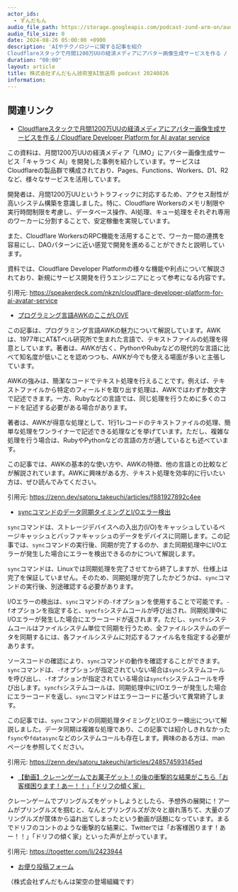```yaml
---
actor_ids:
  - ずんだもん
audio_file_path: https://storage.googleapis.com/podcast-zund-arm-on/audio/株式会社ずんだもん技術室AI放送局_podcast_20240826.mp3
audio_file_size: 0
date: 2024-08-26 05:00:00 +0900
description: 'AIやテクノロジーに関する記事を紹介  
Cloudflareスタックで月間1200万UUの経済メディアにアバター画像生成サービスを作る / Cloudflare Developer Platform for AI avatar service、プログラミング言語AWKのここがLOVE、syncコマンドのデータ同期タイミングとI/Oエラー検出、【動画】クレーンゲームでお菓子ゲット！の後の衝撃的な結果がこちら「お客様困ります！あー！！」「ドリフの傾く家」'
duration: "00:00"
layout: article
title: 株式会社ずんだもん技術室AI放送局 podcast 20240826
information: 
---
```


## 関連リンク


- [Cloudflareスタックで月間1200万UUの経済メディアにアバター画像生成サービスを作る / Cloudflare Developer Platform for AI avatar service](https://speakerdeck.com/nkzn/cloudflare-developer-platform-for-ai-avatar-service)  


この資料は、月間1200万UUの経済メディア「LIMO」にアバター画像生成サービス「キャラつく AI」を開発した事例を紹介しています。サービスはCloudflareの製品群で構成されており、Pages、Functions、Workers、D1、R2など、様々なサービスを活用しています。

開発者は、月間1200万UUというトラフィックに対応するため、アクセス耐性が高いシステム構築を意識しました。特に、Cloudflare Workersのメモリ制限や実行時間制限を考慮し、データベース操作、AI処理、キュー処理をそれぞれ専用のワーカーに分割することで、安定稼働を実現しています。

また、Cloudflare WorkersのRPC機能を活用することで、ワーカー間の連携を容易にし、DAOパターンに近い感覚で開発を進めることができたと説明しています。

資料では、Cloudflare Developer Platformの様々な機能や利点について解説されており、新規にサービス開発を行うエンジニアにとって参考になる内容です。

引用元: https://speakerdeck.com/nkzn/cloudflare-developer-platform-for-ai-avatar-service


- [プログラミング言語AWKのここがLOVE](https://zenn.dev/satoru_takeuchi/articles/f881927892c4ee)  


この記事は、プログラミング言語AWKの魅力について解説しています。AWKは、1977年にAT&Tベル研究所で生まれた言語で、テキストファイルの処理を得意としています。著者は、AWKが古く、PythonやRubyなどの現代的な言語に比べて知名度が低いことを認めつつも、AWKが今でも使える場面が多いと主張しています。

AWKの強みは、簡潔なコードでテキスト処理を行えることです。例えば、テキストファイルから特定のフィールドを取り出す処理は、AWKではわずか数文字で記述できます。一方、Rubyなどの言語では、同じ処理を行うために多くのコードを記述する必要がある場合があります。

著者は、AWKが得意な処理として、1行1レコードのテキストファイルの処理、簡単な処理をワンライナーで記述できる処理などを挙げています。ただし、複雑な処理を行う場合は、RubyやPythonなどの言語の方が適しているとも述べています。

この記事では、AWKの基本的な使い方や、AWKの特徴、他の言語との比較などが解説されています。AWKに興味がある方、テキスト処理を効率的に行いたい方は、ぜひ読んでみてください。


引用元: https://zenn.dev/satoru_takeuchi/articles/f881927892c4ee


- [syncコマンドのデータ同期タイミングとI/Oエラー検出](https://zenn.dev/satoru_takeuchi/articles/248574593145ed)  

 
`sync`コマンドは、ストレージデバイスへの入出力(I/O)をキャッシュしているページキャッシュとバッファキャッシュのデータをデバイスに同期します。この記事では、`sync`コマンドの実行後、同期が完了するのか、また同期処理中にI/Oエラーが発生した場合にエラーを検出できるのかについて解説します。

`sync`コマンドは、Linuxでは同期処理を完了させてから終了しますが、仕様上は完了を保証していません。そのため、同期処理が完了したかどうかは、`sync`コマンドの実行後、別途確認する必要があります。

I/Oエラーの検出は、`sync`コマンドの`-f`オプションを使用することで可能です。`-f`オプションを指定すると、`syncfs`システムコールが呼び出され、同期処理中にI/Oエラーが発生した場合にエラーコードが返されます。ただし、`syncfs`システムコールはファイルシステム単位で同期を行うため、全ファイルシステムのデータを同期するには、各ファイルシステムに対応するファイル名を指定する必要があります。

ソースコードの確認により、`sync`コマンドの動作を確認することができます。`sync`コマンドは、`-f`オプションが指定されていない場合は`sync`システムコールを呼び出し、`-f`オプションが指定されている場合は`syncfs`システムコールを呼び出します。`syncfs`システムコールは、同期処理中にI/Oエラーが発生した場合にエラーコードを返し、`sync`コマンドはエラーコードに基づいて異常終了します。

この記事では、`sync`コマンドの同期処理タイミングとI/Oエラー検出について解説しました。データ同期は複雑な処理であり、この記事では紹介しきれなかった`fsync`や`fdatasync`などのシステムコールも存在します。興味のある方は、manページを参照してください。 


引用元: https://zenn.dev/satoru_takeuchi/articles/248574593145ed


- [【動画】クレーンゲームでお菓子ゲット！の後の衝撃的な結果がこちら「お客様困ります！あー！！」「ドリフの傾く家」](https://togetter.com/li/2423944)  


クレーンゲームでプリングルズをゲットしようとしたら、予想外の展開に！アームがプリングルズを掴むと、なんとプリングルズが次々と崩れ落ちて、大量のプリングルズが筐体から溢れ出てしまったという動画が話題になっています。まるでドリフのコントのような衝撃的な結果に、Twitterでは「お客様困ります！あー！！」「ドリフの傾く家」といった声が上がっています。 


引用元: https://togetter.com/li/2423944



- [お便り投稿フォーム](https://forms.gle/ffg4JTfqdiqK62qf9)

（株式会社ずんだもんは架空の登場組織です）
